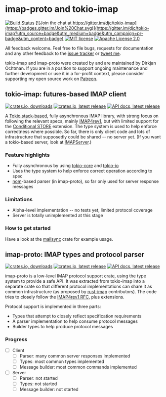 # imap-proto and tokio-imap

[![Build Status](https://dev.azure.com/dochtman/Projects/_apis/build/status/tokio-imap?branchName=master)](https://dev.azure.com/dochtman/Projects/_build/latest?definitionId=4&branchName=master)
[![Join the chat at https://gitter.im/djc/tokio-imap](https://badges.gitter.im/Join%20Chat.svg)](https://gitter.im/djc/tokio-imap?utm_source=badge&utm_medium=badge&utm_campaign=pr-badge&utm_content=badge)
[![MIT license](https://img.shields.io/badge/license-MIT-blue.svg)](./LICENSE-MIT)
[![Apache License 2.0](https://img.shields.io/badge/license-ALv2-blue.svg)](./LICENSE-APACHE)

All feedback welcome. Feel free to file bugs, requests for documentation and
any other feedback to the [issue tracker][issues] or [tweet me][twitter].

tokio-imap and imap-proto were created by and are maintained by Dirkjan Ochtman.
If you are in a position to support ongoing maintenance and further development
or use it in a for-profit context, please consider supporting my open source
work on [Patreon][patreon].

[issues]: https://github.com/djc/tokio-imap/issues
[twitter]: https://twitter.com/djco/
[patreon]: https://www.patreon.com/dochtman

## tokio-imap: futures-based IMAP client

[![crates.io, downloads](https://img.shields.io/crates/d/tokio-imap.svg)](https://crates.io/crates/tokio-imap)
[![crates.io, latest release](https://img.shields.io/crates/v/tokio-imap.svg)](https://crates.io/crates/tokio-imap)
[![API docs, latest release](https://docs.rs/tokio-imap/badge.svg)](http://docs.rs/tokio-imap)

A [Tokio stack-based][Tokio_stack], fully asynchronous IMAP library, with strong focus on following
the relevant specs, mainly [IMAP4rev1][rfc3501], but with limited support for
the [Conditional STORE][rfc4551] extension. The type system is used to help
enforce correctness where possible. So far, there is only client code and lots
of infrastructure that supposedly could be shared -- no server yet. (If you
want a tokio-based server, look at [IMAPServer][IMAPServer].)

### Feature highlights

* Fully asynchronous by using [tokio-core][tokio-core] and [tokio-io][tokio-io]
* Uses the type system to help enforce correct operation according to spec
* [nom][nom]-based parser (in imap-proto), so far only used for server response messages

### Limitations

* Alpha-level implementation -- no tests yet, limited protocol coverage
* Server is totally unimplemented at this stage

[rfc3501]: https://tools.ietf.org/html/rfc3501
[rfc4551]: https://tools.ietf.org/html/rfc4551
[IMAPServer]: https://github.com/Nordgedanken/IMAPServer-rs
[docs]: https://docs.rs/tokio-imap
[tokio-core]: https://github.com/tokio-rs/tokio-core
[tokio-io]: https://github.com/tokio-rs/tokio-io
[Tokio_stack]: https://tokio.rs
[nom]: https://github.com/Geal/nom

### How to get started

Have a look at the [mailsync][mailsync] crate for example usage.

[mailsync]: https://github.com/djc/mailsync

## imap-proto: IMAP types and protocol parser

[![crates.io, downloads](https://img.shields.io/crates/d/imap-proto.svg)](https://crates.io/crates/imap-proto)
[![crates.io, latest release](https://img.shields.io/crates/v/imap-proto.svg)](https://crates.io/crates/imap-proto)
[![API docs, latest release](https://docs.rs/imap-proto/badge.svg)](http://docs.rs/imap-proto)

imap-proto is a low-level IMAP protocol support crate, using the type system to
provide a safe API. It was extracted from tokio-imap into a separate crate so that
different protocol implementations can share it as common infrastructure
(as proposed by [rust-imap][rust-imap] contributors).
The code tries to closely follow the [IMAP4rev1 RFC][rfc3501], plus extensions.

Protocol support is implemented in three parts:

* Types that attempt to closely reflect specification requirements
* A parser implementation to help consume protocol messages
* Builder types to help produce protocol messages

[rfc3501]: https://tools.ietf.org/html/rfc3501
[tokio-imap]: https://github.com/djc/tokio-imap
[rust-imap]: https://github.com/mattnenterprise/rust-imap
[issues]: https://github.com/djc/imap-proto/issues
[twitter]: https://twitter.com/djco/

### Progress

- [ ] Client
    - [ ] Parser: many common server responses implemented
    - [ ] Types: most common types implemented
    - [ ] Message builder: most common commands implemented
- [ ] Server
    - [ ] Parser: not started
    - [ ] Types: not started
    - [ ] Message builder: not started

